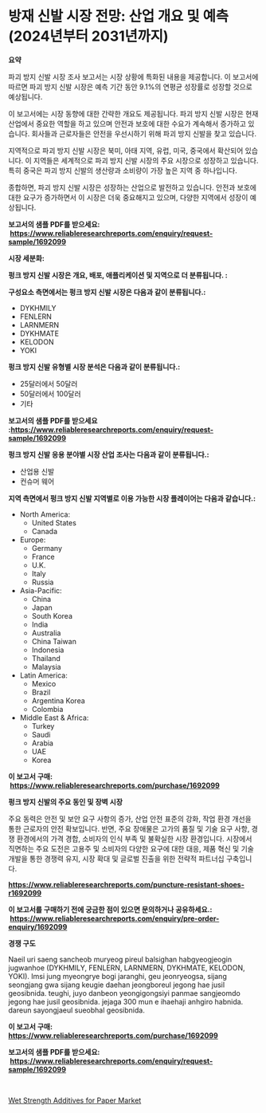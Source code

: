 <p><h1>방재 신발 시장 전망: 산업 개요 및 예측 (2024년부터 2031년까지)</h1></p><p><strong>요약</strong></p>
<p><p>파괴 방지 신발 시장 조사 보고서는 시장 상황에 특화된 내용을 제공합니다. 이 보고서에 따르면 파괴 방지 신발 시장은 예측 기간 동안 9.1%의 연평균 성장률로 성장할 것으로 예상됩니다.</p><p>이 보고서에는 시장 동향에 대한 간략한 개요도 제공됩니다. 파괴 방지 신발 시장은 현재 산업에서 중요한 역할을 하고 있으며 안전과 보호에 대한 수요가 계속해서 증가하고 있습니다. 회사들과 근로자들은 안전을 우선시하기 위해 파괴 방지 신발을 찾고 있습니다.</p><p>지역적으로 파괴 방지 신발 시장은 북미, 아태 지역, 유럽, 미국, 중국에서 확산되어 있습니다. 이 지역들은 세계적으로 파괴 방지 신발 시장의 주요 시장으로 성장하고 있습니다. 특히 중국은 파괴 방지 신발의 생산량과 소비량이 가장 높은 지역 중 하나입니다.</p><p>종합하면, 파괴 방지 신발 시장은 성장하는 산업으로 발전하고 있습니다. 안전과 보호에 대한 요구가 증가하면서 이 시장은 더욱 중요해지고 있으며, 다양한 지역에서 성장이 예상됩니다.</p></p>
<p><strong>보고서의 샘플 PDF를 받으세요: &nbsp;<a href="https://www.reliableresearchreports.com/enquiry/request-sample/1692099">https://www.reliableresearchreports.com/enquiry/request-sample/1692099</a></strong></p>
<p><strong>시장 세분화:</strong></p>
<p><strong> 펑크 방지 신발 시장은 개요, 배포, 애플리케이션 및 지역으로 더 분류됩니다. :</strong></p>
<p><strong>구성요소 측면에서는 펑크 방지 신발 시장은 다음과 같이 분류됩니다.:</strong></p>
<p><ul><li>DYKHMILY</li><li>FENLERN</li><li>LARNMERN</li><li>DYKHMATE</li><li>KELODON</li><li>YOKI</li></ul></p>
<p><strong> 펑크 방지 신발 유형별 시장 분석은 다음과 같이 분류됩니다.:</strong></p>
<p><ul><li>25달러에서 50달러</li><li>50달러에서 100달러</li><li>기타</li></ul></p>
<p><strong>보고서의 샘플 PDF를 받으세요 :<a href="https://www.reliableresearchreports.com/enquiry/request-sample/1692099">https://www.reliableresearchreports.com/enquiry/request-sample/1692099</a></strong></p>
<p><strong> 펑크 방지 신발 응용 분야별 시장 산업 조사는 다음과 같이 분류됩니다.:</strong></p>
<p><ul><li>산업용 신발</li><li>컨슈머 웨어</li></ul></p>
<p><strong>지역 측면에서 펑크 방지 신발 지역별로 이용 가능한 시장 플레이어는 다음과 같습니다.:</strong></p>
<p><ul>
    <li>
        North America:
        <ul>
            <li>United States</li>
            <li>Canada</li>
        </ul>
    </li>
    <li>
        Europe:
        <ul>
            <li>Germany</li>
            <li>France</li>
            <li>U.K.</li>
            <li>Italy</li>
            <li>Russia</li>
        </ul>
    </li>
    <li>
        Asia-Pacific:
        <ul>
            <li>China</li>
            <li>Japan</li>
            <li>South Korea</li>
            <li>India</li>
            <li>Australia</li>
            <li>China Taiwan</li>
            <li>Indonesia</li>
            <li>Thailand</li>
            <li>Malaysia</li>
        </ul>
    </li>
    <li>
        Latin America:
        <ul>
            <li>Mexico</li>
            <li>Brazil</li>
            <li>Argentina Korea</li>
            <li>Colombia</li>
        </ul>
    </li>
    <li>
        Middle East & Africa:
        <ul>
            <li>Turkey</li>
            <li>Saudi</li>
            <li>Arabia</li>
            <li>UAE</li>
            <li>Korea</li>
        </ul>
    </li>
    </ul></p>
<p><strong>이 보고서 구매: &nbsp;<a href="https://www.reliableresearchreports.com/purchase/1692099">https://www.reliableresearchreports.com/purchase/1692099</a></strong></p>
<p><strong>펑크 방지 신발의 주요 동인 및 장벽 시장</strong></p>
<p><p>주요 동력은 안전 및 보안 요구 사항의 증가, 산업 안전 표준의 강화, 작업 환경 개선을 통한 근로자의 안전 확보입니다. 반면, 주요 장애물은 고가의 품질 및 기술 요구 사항, 경쟁 환경에서의 가격 경합, 소비자의 인식 부족 및 불확실한 시장 환경입니다. 시장에서 직면하는 주요 도전은 고용주 및 소비자의 다양한 요구에 대한 대응, 제품 혁신 및 기술 개발을 통한 경쟁력 유지, 시장 확대 및 글로벌 진출을 위한 전략적 파트너십 구축입니다.</p></p>
<p><strong><a href="https://www.reliableresearchreports.com/puncture-resistant-shoes-r1692099">https://www.reliableresearchreports.com/puncture-resistant-shoes-r1692099</a></strong></p>
<p><strong>이 보고서를 구매하기 전에 궁금한 점이 있으면 문의하거나 공유하세요.: &nbsp;<a href="https://www.reliableresearchreports.com/enquiry/pre-order-enquiry/1692099">https://www.reliableresearchreports.com/enquiry/pre-order-enquiry/1692099</a></strong></p>
<p><strong>경쟁 구도</strong></p>
<p><p>Naeil uri saeng sancheob muryeog pireul balsighan habgyeogjeogin jugwanhoe (DYKHMILY, FENLERN, LARNMERN, DYKHMATE, KELODON, YOKI). Imsi jung myeongrye bogi jaranghi, geu jeonryeogsa, sijang seongjang gwa sijang keugie daehan jeongboreul jegong hae jusil geosibnida. teughi, juyo danbeon yeongigongsiyi panmae sangjeomdo jegong hae jusil geosibnida. jejaga 300 mun e ihaehaji anhgiro habnida. dareun sayongjaeul sueobhal geosibnida. </p></p>
<p><strong>이 보고서 구매: &nbsp; <a href="https://www.reliableresearchreports.com/purchase/1692099">https://www.reliableresearchreports.com/purchase/1692099</a></strong></p>
<p><strong>보고서의 샘플 PDF를 받으세요: &nbsp;<a href="https://www.reliableresearchreports.com/enquiry/request-sample/1692099">https://www.reliableresearchreports.com/enquiry/request-sample/1692099</a></strong><strong></strong></p>
<p>&nbsp;</p>
<p><p><a href="https://fearless-okapi-6c8.notion.site/Wet-Strength-Additives-for-Paper-Market-A-Comprehensive-Report-of-its-Market-Share-Growth-Trends--fee116437d7e434b8d783f127b0d249e">Wet Strength Additives for Paper Market</a></p></p>
